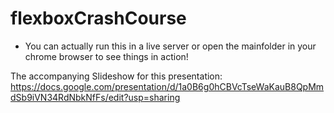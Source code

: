 # flexboxCrashCourse
* You can actually run this in a live server or open the mainfolder in your chrome browser to see things in action!

The accompanying Slideshow for this presentation: https://docs.google.com/presentation/d/1a0B6g0hCBVcTseWaKauB8QpMmdSb9iVN34RdNbkNfFs/edit?usp=sharing
